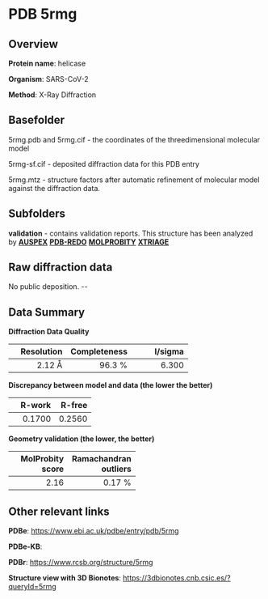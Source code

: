 # PDB 5rmg

## Overview

**Protein name**: helicase

**Organism**: SARS-CoV-2

**Method**: X-Ray Diffraction



## Basefolder

5rmg.pdb and 5rmg.cif - the coordinates of the threedimensional molecular model

5rmg-sf.cif - deposited diffraction data for this PDB entry

5rmg.mtz - structure factors after automatic refinement of molecular model against the diffraction data.

## Subfolders





**validation** - contains validation reports. This structure has been analyzed by [**AUSPEX**](https://github.com/thorn-lab/coronavirus_structural_task_force/tree/master/pdb/helicase/SARS-CoV-2/5rmg/validation/auspex) [**PDB-REDO**](https://github.com/thorn-lab/coronavirus_structural_task_force/tree/master/pdb/helicase/SARS-CoV-2/5rmg/validation/pdb-redo) [**MOLPROBITY**](https://github.com/thorn-lab/coronavirus_structural_task_force/tree/master/pdb/helicase/SARS-CoV-2/5rmg/validation/molprobity) [**XTRIAGE**](https://github.com/thorn-lab/coronavirus_structural_task_force/blob/master/pdb/helicase/SARS-CoV-2/5rmg/validation/Xtriage_output.log)  



## Raw diffraction data

No public deposition. --<br> 

## Data Summary
**Diffraction Data Quality**

|   | Resolution | Completeness| I/sigma |
|---|-------------:|----------------:|--------------:|
|   |2.12 Å|96.3  %|<img width=50/>6.300|

**Discrepancy between model and data (the lower the better)**

|   | **R-work**| **R-free**   
|---|-------------:|----------------:|           
||  0.1700|  0.2560|

**Geometry validation (the lower, the better)**

|   |**MolProbity<br>score**| **Ramachandran<br>outliers** 
|---|-------------:|----------------:|
||  2.16|  0.17 %|

 

 



## Other relevant links 
**PDBe**:  https://www.ebi.ac.uk/pdbe/entry/pdb/5rmg

**PDBe-KB**:  
 
**PDBr**: https://www.rcsb.org/structure/5rmg 

**Structure view with 3D Bionotes**: https://3dbionotes.cnb.csic.es/?queryId=5rmg

